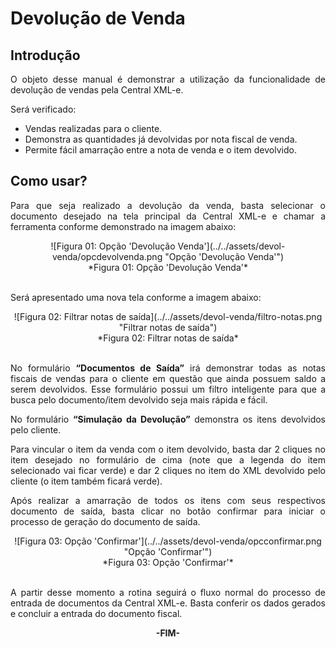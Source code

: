 <style>
    p{
        text-align: justify;
    }
</style>

# Devolução de Venda

## Introdução

O objeto desse manual é demonstrar a utilização da funcionalidade de devolução de vendas pela Central XML-e.

Será verificado:

- Vendas realizadas para o cliente.
- Demonstra as quantidades já devolvidas por nota fiscal de venda.
- Permite fácil amarração entre a nota de venda e o item devolvido.

## Como usar?

Para que seja realizado a devolução da venda, basta selecionar o documento desejado na tela principal da Central XML-e e chamar a ferramenta conforme demonstrado na imagem abaixo:

<center>![Figura 01: Opção 'Devolução Venda'](../../assets/devol-venda/opcdevolvenda.png "Opção 'Devolução Venda'")
<br>*Figura 01: Opção 'Devolução Venda'*<br></center>
<br>

Será apresentado uma nova tela conforme a imagem abaixo:

<center>![Figura 02: Filtrar notas de saída](../../assets/devol-venda/filtro-notas.png "Filtrar notas de saída")
<br>*Figura 02: Filtrar notas de saída*<br></center>
<br>

No formulário **“Documentos de Saída”** irá demonstrar todas as notas fiscais de vendas para o cliente em questão que ainda possuem saldo a serem devolvidos. Esse formulário possui um filtro inteligente para que a busca pelo documento/item devolvido seja mais rápida e fácil.

No formulário **“Simulação da Devolução”** demonstra os itens devolvidos pelo cliente.

Para vincular o item da venda com o item devolvido, basta dar 2 cliques no item desejado no formulário de cima (note que a legenda do item selecionado vai ficar verde) e dar 2 cliques no item do XML devolvido pelo cliente (o item também ficará verde).

Após realizar a amarração de todos os itens com seus respectivos documento de saída, basta clicar no botão confirmar para iniciar o processo de geração do documento de saída.

<center>![Figura 03: Opção 'Confirmar'](../../assets/devol-venda/opcconfirmar.png "Opção 'Confirmar'")
<br>*Figura 03: Opção 'Confirmar'*<br></center>
<br>

A partir desse momento a rotina seguirá o fluxo normal do processo de entrada de documentos da Central XML-e.
Basta conferir os dados gerados e concluir a entrada do documento fiscal.

<div style="text-align: center; font-weight: bold;">-FIM-</div>